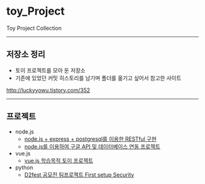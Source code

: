 # toy_Project
Toy Project Collection

--------------------------------------------------

## 저장소 정리
* 토이 프로젝트를 모아 둔 저장소
* 기존에 있었던 커밋 히스토리를 남기며 폴더를 옮기고 싶어서 참고한 사이트

http://luckyyowu.tistory.com/352

--------------------------------------------------

## 프로젝트
* node.js
  * [node.js + express + postgresql를 이용한 RESTful 구현](https://github.com/Sung-jin/toy_Project/tree/master/node.js/node-postgres-rest)
  * [node.js를 이용하여 구글 API 및 데이터베이스 연동 프로젝트](https://github.com/Sung-jin/toy_Project/tree/master/node.js/use_API_by_Nodejs)
* vue.js
  * [vue.js 학습목적 토이 프로젝트](https://github.com/Sung-jin/toy_Project/tree/master/vue.js/vue.js_FE)
* python
  * [D2fest 공모전 팀프로젝트 First setup Security](https://github.com/Sung-jin/toy_Project/tree/master/python/FsS)
